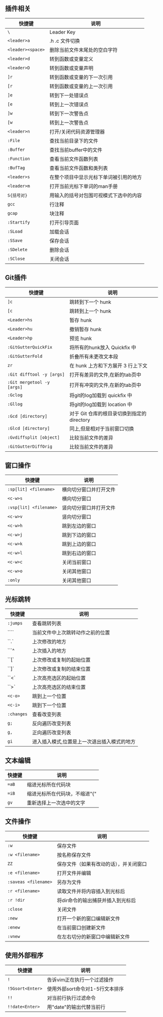 ## 插件相关

| 快捷键 | 说明 |
| --                        | --                                        |
| `\`                       | Leader Key                                |
| `<leader>a`               | .h .c 文件切换                            |
| `<leader><space>`         | 删除当前文件末尾处的空白字符              |
| `<leader>d`               | 转到函数或变量定义                        |
| `<leader>D`               | 转到函数或变量声明                        |
| `]r`                      | 转到函数或变量的下一次引用                |
| `[r`                      | 转到函数或变量的上一次引用                |
| `]e`                      | 转到下一处错误点                          |
| `[e`                      | 转到上一次错误点                          |
| `]w`                      | 转到下一次警告点                          |
| `[w`                      | 转到上一次警告点                          |
| `<leader>n`               | 打开/关闭代码资源管理器                   |
| `:File`                   | 查找当前目录下的文件                      |
| `:Buffer`                 | 查找当前buffer中的文件                    |
| `:Function`               | 查看当前文件函数列表                      |
| `:BufTag`                 | 查看当前文件函数和类列表                  |
| `<leader>s`               | 在整个项目中显示光标下单词被引用的地方    |
| `<leader>m`               | 打开当前光标下单词的man手册               |
| `S{括号对}`               | 用输入的括号对包围可视模式下选中的内容    |
| `gcc`                     | 行注释                                    |
| `gcap`                    | 块注释                                    |
| `:Startify`               | 打开引导页面                              |
| `:SLoad`                  | 加载会话                                  |
| `:SSave`                  | 保存会话                                  |
| `:SDelete`                | 删除会话                                  |
| `:SClose`                 | 关闭会话                                  |

## Git插件
| 快捷键 | 说明 |
| -- | -- |
| `]c`                      | 跳转到下一个 hunk                         |
| `[c`                      | 跳转到上一个 hunk                         |
| `<Leader>hs`              | 暂存 hunk                                 |
| `<Leader>hu`              | 撤销暂存 hunk                             |
| `<Leader>hp`              | 预览 hunk                                 |
| `:GitGutterQuickFix`      | 将所有的hunk放入 Quickfix 中              |
| `:GitGutterFold`          | 折叠所有未更改文本段                      |
| `zr`                      | 在 hunk 上方和下方展开 3 行上下文         |
| `:Git difftool -y [args]` | 打开有差异的文件,在新的tab页中            |
| `:Git mergetool -y [args]`| 打开有冲突的文件,在新的tab页中            |
| `:Gclog`                  | 将git的log加载到 quickfix 中              |
| `:Gllog`                  | 将git的log加载到 location 中              |
| `:Gcd [directory]`        | 对于 Git 仓库的根目录切换到指定的 directory |
| `:Glcd [directory]`       | 同上,但是相对于当前窗口切换               |
| `:Gvdiffsplit [object]`   | 比较当前文件的差异                        |
| `:GitGutterDiffOrig`      | 比较当前文件的差异                        |


## 窗口操作

| 快捷键                    | 说明                                      |
| --                        | --                                        |
| `:sp[lit] <filename>`     | 横向切分窗口并打开文件                    |
| `<c-w>s`                  | 横向切分窗口                              |
| `:vsp[lit] <filename>`    | 竖向切分窗口并打开文件                    |
| `<c-w>v`                  | 竖向切分窗口                              |
| `<c-w>h`                  | 跳到左边的窗口                            |
| `<c-w>j`                  | 跳到下边的窗口                            |
| `<c-w>k`                  | 跳到上边的窗口                            |
| `<c-w>l`                  | 跳到右边的窗口                            |
| `<c-w>c`                  | 关闭当前窗口                              |
| `<c-w>o`                  | 关闭其他窗口                              |
| `:only`                   | 关闭其他窗口                              |


## 光标跳转

| 快捷键                    | 说明                                      |
| --                        | --                                        |
| `:jumps`                  | 查看跳转列表                              |
| ````                      | 当前文件中上次跳转动作之前的位置          |
| ``.`                      | 上次修改的地方                            |
| ```^                      | 上次插入的地方                            |
| ``[`                      | 上次修改或复制的起始位置                  |
| ``]`                      | 上次修改或复制的结束位置                  |
| ``<`                      | 上次高亮选区的起始位置                    |
| ``>`                      | 上次高亮选区的结束位置                    |
| `<c-o>`                   | 跳到上一个位置                            |
| `<c-i>`                   | 跳到下一个位置                            |
| `:changes`                | 查看改变列表                              |
| `g;`                      | 反向遍历改变列表                          |
| `g,`                      | 正向遍历改变列表                          |
| `gi`                      | 进入插入模式,位置是上一次退出插入模式的地方 |


## 文本编辑

| 快捷键         | 说明                                                 |
| -------        | -----                                                |
| `=aB`          | 缩进光标所在代码块                                   |
| `=iB`          | 缩进光标所在代码块，不缩进"{"                        |
| `gv`           | 重新选择上一次选中的文字                             |


## 文件操作

| 快捷键               | 说明                                   |
| -------              | -----                                  |
| `:w`                 | 保存文件                               |
| `:w <filename>`      | 按名称保存文件                         |
| `ZZ`                 | 保存文件（如果有改动的话），并关闭窗口 |
| `:e <filename>`      | 打开文件并编辑                         |
| `:saveas <filename>` | 另存为文件                             |
| `:r <filename>`      | 读取文件并将内容插入到光标后           |
| `:r !dir`            | 将dir命令的输出捕获并插入到光标后      |
| `:close`             | 关闭文件                               |
| `:new`               | 打开一个新的窗口编辑新文件             |
| `:enew`              | 在当前窗口创建新文件                   |
| `:vnew`              | 在左右切分的新窗口中编辑新文件         |


## 使用外部程序

| 快捷键           | 说明                            |
| -------          | -----                           |
| `!`              | 告诉vim正在执行一个过滤操作     |
| `!5Gsort<Enter>` | 使用外部sort命令对1-5行文本排序 |
| `!!`             | 对当前行执行过滤命令            |
| `!!date<Enter>`  | 用"date"的输出代替当前行        |
